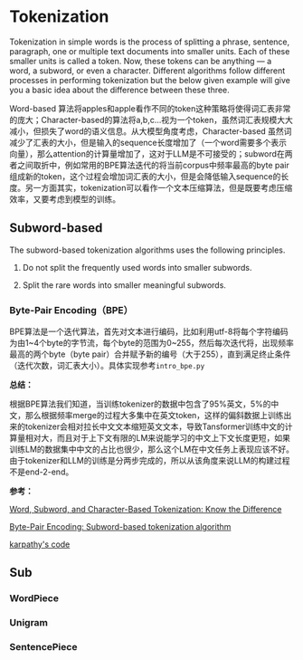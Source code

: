 # Tokenization

Tokenization in simple words is the process of splitting a phrase, sentence, paragraph, one or multiple text documents into smaller units. Each of these smaller units is called a token. Now, these tokens can be anything — a word, a subword, or even a character. Different algorithms follow different processes in performing tokenization but the below given example will give you a basic idea about the difference between these three.

Word-based 算法将apples和apple看作不同的token这种策略将使得词汇表非常的庞大；Character-based的算法将a,b,c...视为一个token，虽然词汇表规模大大减小，但损失了word的语义信息。从大模型角度考虑，Character-based 虽然词减少了汇表的大小，但是输入的sequence长度增加了（一个word需要多个表示向量），那么attention的计算量增加了，这对于LLM是不可接受的；subword在两者之间取折中，例如常用的BPE算法迭代的将当前corpus中频率最高的byte pair组成新的token，这个过程会增加词汇表的大小，但是会降低输入sequence的长度。另一方面其实，tokenization可以看作一个文本压缩算法，但是既要考虑压缩效率，又要考虑到模型的训练。

## Subword-based

The subword-based tokenization algorithms uses the following principles.

1. Do not split the frequently used words into smaller subwords.
   
2. Split the rare words into smaller meaningful subwords.

### Byte-Pair Encoding（BPE）

BPE算法是一个迭代算法，首先对文本进行编码，比如利用utf-8将每个字符编码为由1~4个byte的字节流，每个byte的范围为0~255，然后每次迭代将，出现频率最高的两个byte（byte pair）合并赋予新的编号（大于255），直到满足终止条件（迭代次数，词汇表大小）。具体实现参考`intro_bpe.py`

**总结：**

根据BPE算法我们知道，当训练tokenizer的数据中包含了95%英文，5%的中文，那么根据频率merge的过程大多集中在英文token，这样的偏斜数据上训练出来的tokenizer会相对拉长中文文本缩短英文文本，导致Tansformer训练中文的计算量相对大，而且对于上下文有限的LM来说能学习的中文上下文长度更短，如果训练LM的数据集中中文的占比也很少，那么这个LM在中文任务上表现应该不好。由于tokenizer和LLM的训练是分两步完成的，所以从该角度来说LLM的构建过程不是end-2-end。

**参考：**

[Word, Subword, and Character-Based Tokenization: Know the Difference](https://towardsdatascience.com/word-subword-and-character-based-tokenization-know-the-difference-ea0976b64e17)


[Byte-Pair Encoding: Subword-based tokenization algorithm](https://towardsdatascience.com/byte-pair-encoding-subword-based-tokenization-algorithm-77828a70bee0)

[karpathy's code](https://github.com/karpathy/minbpe)


## Sub

### WordPiece


### Unigram


### SentencePiece

